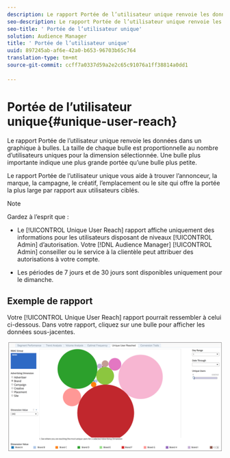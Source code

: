 ```yaml
---
description: Le rapport Portée de l’utilisateur unique renvoie les données dans un graphique à bulles. La taille de chaque bulle est proportionnelle au nombre d’utilisateurs uniques pour la dimension sélectionnée. Une bulle plus importante indique une plus grande portée qu’une bulle plus petite. Le rapport Portée de l’utilisateur unique vous aide à trouver l’annonceur, la marque, la campagne, le créatif, l’emplacement ou le site qui offre la portée la plus large par rapport aux utilisateurs ciblés.
seo-description: Le rapport Portée de l’utilisateur unique renvoie les données dans un graphique à bulles. La taille de chaque bulle est proportionnelle au nombre d’utilisateurs uniques pour la dimension sélectionnée. Une bulle plus importante indique une plus grande portée qu’une bulle plus petite. Le rapport Portée de l’utilisateur unique vous aide à trouver l’annonceur, la marque, la campagne, le créatif, l’emplacement ou le site qui offre la portée la plus large par rapport aux utilisateurs ciblés.
seo-title: ' Portée de l’utilisateur unique'
solution: Audience Manager
title: ' Portée de l’utilisateur unique'
uuid: 897245ab-af6e-42a0-b653-96703b65c764
translation-type: tm+mt
source-git-commit: ccff7a0337d59a2e2c65c91076a1ff38814a0dd1

---
```



#  Portée de l’utilisateur unique{#unique-user-reach}

Le rapport Portée de l’utilisateur unique renvoie les données dans un graphique à bulles. La taille de chaque bulle est proportionnelle au nombre d’utilisateurs uniques pour la dimension sélectionnée. Une bulle plus importante indique une plus grande portée qu’une bulle plus petite.

Le rapport Portée de l’utilisateur unique vous aide à trouver l’annonceur, la marque, la campagne, le créatif, l’emplacement ou le site qui offre la portée la plus large par rapport aux utilisateurs ciblés.

>[!NOTE]
>
>Gardez à l’esprit que :
>
>* Le [!UICONTROL Unique User Reach] rapport affiche uniquement des informations pour les utilisateurs disposant de niveaux [!UICONTROL Admin] d’autorisation. Votre [!DNL Audience Manager] [!UICONTROL Admin] conseiller ou le service à la clientèle peut attribuer des autorisations à votre compte.
   >
   >
* Les périodes de 7 jours et de 30 jours sont disponibles uniquement pour le dimanche.


## Exemple de rapport

Votre [!UICONTROL Unique User Reach] rapport pourrait ressembler à celui ci-dessous. Dans votre rapport, cliquez sur une bulle pour afficher les données sous-jacentes.

![](assets/unique-user-reach.png)
